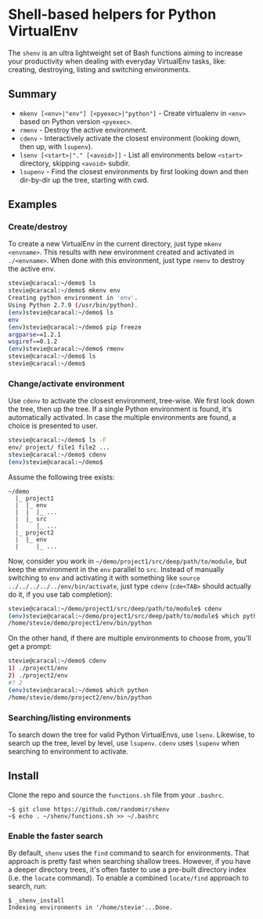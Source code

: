 ﻿# Shell-based helpers for Python VirtualEnv

The `shenv` is an ultra lightweight set of Bash functions aiming to increase
your productivity when dealing with everyday VirtualEnv tasks, like: creating,
destroying, listing and switching environments.

## Summary

- `mkenv [<env>|"env"] [<pyexec>|"python"]` - Create virtualenv in `<env>` based on Python version `<pyexec>`.
- `rmenv` - Destroy the active environment.
- `cdenv` - Interactively activate the closest environment (looking down, then up, with `lsupenv`).
- `lsenv [<start>|"." [<avoid>]]` - List all environments below `<start>` directory, skipping `<avoid>` subdir.
- `lsupenv` - Find the closest environments by first looking down and then dir-by-dir up the tree, starting with cwd.

## Examples

### Create/destroy

To create a new VirtualEnv in the current directory, just type `mkenv <envname>`. 
This results with new environment created and activated in `./<envname>`.
When done with this environment, just type `rmenv` to destroy the active env.

```sh
stevie@caracal:~/demo$ ls
stevie@caracal:~/demo$ mkenv env
Creating python environment in 'env'.
Using Python 2.7.9 (/usr/bin/python).
(env)stevie@caracal:~/demo$ ls
env
(env)stevie@caracal:~/demo$ pip freeze
argparse==1.2.1
wsgiref==0.1.2
(env)stevie@caracal:~/demo$ rmenv
stevie@caracal:~/demo$ ls
stevie@caracal:~/demo$
```

### Change/activate environment

Use `cdenv` to activate the closest environment, tree-wise. We first look 
down the tree, then up the tree. If a single Python environment is found,
it's automatically activated. In case the multiple environments are found,
a choice is presented to user.

```sh
stevie@caracal:~/demo$ ls -F
env/ project/ file1 file2 ...
stevie@caracal:~/demo$ cdenv
(env)stevie@caracal:~/demo$
```

Assume the following tree exists:
```
~/demo
  |_ project1
  |  |_ env
  |  |  |_ ...
  |  |_ src
  |     |_ ...
  |_ project2
  |  |_ env
  |     |_ ...
```

Now, consider you work in `~/demo/project1/src/deep/path/to/module`, but keep the environment
in the `env` parallel to `src`. Instead of manually switching to `env` and activating it with 
something like `source ../../../../../env/bin/activate`, just type `cdenv` (`cde<TAB>` should
actually do it, if you use tab completion):
```sh
stevie@caracal:~/demo/project1/src/deep/path/to/module$ cdenv
(env)stevie@caracal:~/demo/project1/src/deep/path/to/module$ which python
/home/stevie/demo/project1/env/bin/python
```

On the other hand, if there are multiple environments to choose from, you'll get a prompt:
```sh
stevie@caracal:~/demo$ cdenv
1) ./project1/env
2) ./project2/env
#? 2
(env)stevie@caracal:~/demo$ which python
/home/stevie/demo/project2/env/bin/python
```

### Searching/listing environments

To search down the tree for valid Python VirtualEnvs, use `lsenv`.
Likewise, to search up the tree, level by level, use `lsupenv`.
`cdenv` uses `lsupenv` when searching to environment to activate.

## Install

Clone the repo and source the `functions.sh` file from your `.bashrc`.

```
~$ git clone https://github.com/randomir/shenv
~$ echo . ~/shenv/functions.sh >> ~/.bashrc
```

### Enable the faster search

By default, `shenv` uses the `find` command to search for environments. That approach is pretty fast when searching shallow trees. However, if you have a deeper directory trees, it's often faster to use a pre-built directory index (i.e. the `locate` command).
To enable a combined `locate/find` approach to search, run:

```
$ _shenv_install
Indexing environments in '/home/stevie'...Done.
```

